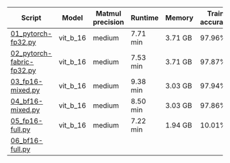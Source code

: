 | Script                                                       | Model    | Matmul precision | Runtime  | Memory  | Train accuracy | Test accuracy |
| ------------------------------------------------------------ | -------- | ---------------- | -------- | ------- | -------------- | ------------- |
| [01_pytorch-fp32.py](http://01_pytorch-fp32.py)              | vit_b_16 | medium           | 7.71 min | 3.71 GB | 97.96%         | 95.27%        |
| [02_pytorch-fabric-fp32.py](http://02_pytorch-fabric-fp32.py) | vit_b_16 | medium           | 7.53 min | 3.71 GB | 97.87%         | 95.54%        |
| [03_fp16-mixed.py](http://03_fp16-mixed.py)                  | vit_b_16 | medium           | 9.38 min | 3.03 GB | 97.94%         | 96.09%        |
| [04_bf16-mixed.py](http://04_bf16-mixed.py/)                 | vit_b_16 | medium           | 8.50 min | 3.03 GB | 97.86%         | 95.16%        |
| [05_fp16-full.py](http://05_fp16-full.py)                    | vit_b_16 | medium           | 7.22 min | 1.94 GB | 10.01%         | 10.00%        |
| [06_bf16-full.py](http://06_bf16-full.py)             